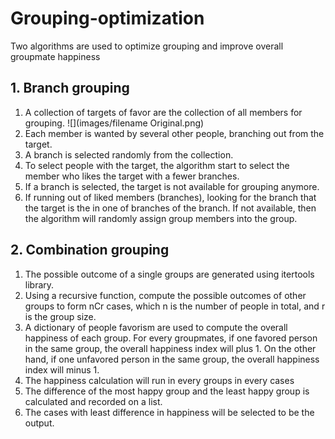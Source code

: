 # Grouping-optimization

Two algorithms are used to optimize grouping and improve overall groupmate happiness

## 1. Branch grouping
1. A collection of targets of favor are the collection of all members for grouping.
![](images/filename Original.png)
2. Each member is wanted by several other people, branching out from the target.
3. A branch is selected randomly from the collection.
4. To select people with the target, the algorithm start to select the member who likes the target with a fewer branches.
5. If a branch is selected, the target is not available for grouping anymore.
6. If running out of liked members (branches), looking for the branch that the target is the in one of branches of the branch. If not available, then the algorithm will randomly assign group members into the group.

## 2. Combination grouping
1. The possible outcome of a single groups are generated using itertools library.
2. Using a recursive function, compute the possible outcomes of other groups to form nCr cases, which n is the number of people in total, and r is the group size.
3. A dictionary of people favorism are used to compute the overall happiness of each group. For every groupmates, if one favored person in the same group, the overall happiness index will plus 1. On the other hand, if one unfavored person in the same group, the overall happiness index will minus 1.
4. The happiness calculation will run in every groups in every cases
5. The difference of the most happy group and the least happy group is calculated and recorded on a list.
6. The cases with least difference in happiness will be selected to be the output.

